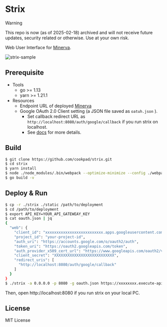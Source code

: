 # Strix

> [!WARNING]  
> This repo is now (as of 2025-02-18) archived and will not receive future updates, security related or otherwise. Use at your own risk.


Web User Interface for [Minerva](https://github.com/cookpad/minerva).

![strix-sample](https://user-images.githubusercontent.com/605953/75205792-0bb17680-57b8-11ea-8e27-ead912af1194.png)

## Prerequisite

- Tools
  - go >= 1.13
  - yarn >= 1.21.1
- Resources
  - Endpoint URL of deployed [Minerva](https://github.com/cookpad/minerva/blob/master/README.md)
  - Google OAuth 2.0 Client setting (a JSON file saved as `oatuh.json` ).
    - Set callback redirect URL as `http://localhost:8080/auth/google/callback` if you run strix on localhost.
    - See [docs](https://developers.google.com/identity/protocols/OAuth2) for more details.

## Build

```sh
$ git clone https://github.com/cookpad/strix.git
$ cd strix
$ yarn install
$ node ./node_modules/.bin/webpack --optimize-minimize --config ./webpack.config.js
$ go build -v
```

## Deploy & Run

```sh
$ cp -r ./strix ./static /path/to/deployment
$ cd /path/to/deployment
$ export API_KEY=YOUR_API_GATEWEAY_KEY
$ cat oauth.json | jq
{
  "web": {
    "client_id": "xxxxxxxxxxxxxxxxxxxxxxxxxx.apps.googleusercontent.com",
    "project_id": "your-project-id",
    "auth_uri": "https://accounts.google.com/o/oauth2/auth",
    "token_uri": "https://oauth2.googleapis.com/token",
    "auth_provider_x509_cert_url": "https://www.googleapis.com/oauth2/v1/certs",
    "client_secret": "XXXXXXXXXXXXXXXXXXXXXXXXXXX",
    "redirect_uris": [
      "http://localhost:8080/auth/google/callback"
    ]
  }
}
$ ./strix -a 0.0.0.0 -p 8080 -g oauth.json https://xxxxxxxx.execute-api.ap-northeast-1.amazonaws.com/prod
```

Then, open http://localhost:8080 if you run strix on your local PC.

## License

MIT License
